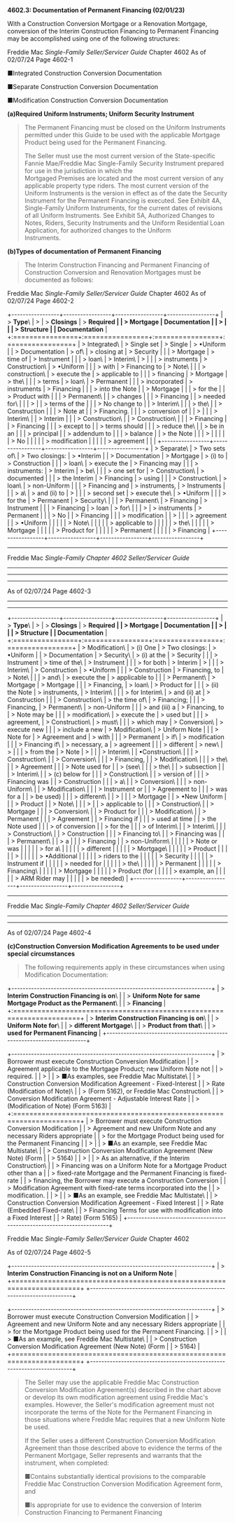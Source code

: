 **4602.3: Documentation of Permanent Financing (02/01/23)**

With a Construction Conversion Mortgage or a Renovation Mortgage,
conversion of the Interim Construction Financing to Permanent Financing
may be accomplished using one of the following structures:

Freddie Mac *Single-Family Seller/Servicer Guide* Chapter 4602 As of
02/07/24 Page 4602-1

■Integrated Construction Conversion Documentation

■Separate Construction Conversion Documentation

■Modification Construction Conversion Documentation

**(a)Required Uniform Instruments; Uniform Security Instrument**

> The Permanent Financing must be closed on the Uniform Instruments
> permitted under this Guide to be used with the applicable Mortgage
> Product being used for the Permanent Financing.
>
> The Seller must use the most current version of the State-specific
> Fannie Mae/Freddie Mac Single-Family Security Instrument prepared for
> use in the jurisdiction in which the\
> Mortgaged Premises are located and the most current version of any
> applicable property type riders. The most current version of the
> Uniform Instruments is the version in effect as of the date the
> Security Instrument for the Permanent Financing is executed. See
> Exhibit 4A, Single-Family Uniform Instruments, for the current dates
> of revisions of all Uniform Instruments. See Exhibit 5A, Authorized
> Changes to Notes, Riders, Security Instruments and the Uniform
> Residential Loan Application, for authorized changes to the Uniform\
> Instruments.

**(b)Types of documentation of Permanent Financing**

> The Interim Construction Financing and Permanent Financing of
> Construction Conversion and Renovation Mortgages must be documented as
> follows:

Freddie Mac *Single-Family Seller/Servicer Guide* Chapter 4602 As of
02/07/24 Page 4602-2

+-----------------+-----------------+-----------------+-----------------+
| > **Type**\     | >               | > **Closings**  | > **Required    |
| > **Mortgage**  | **Documentation |                 | >               |
|                 | > Structure**   |                 | Documentation** |
+:================+:================+:================+:================+
| > Integrated\   | > Single set    | > Single        | > •Uniform      |
| > Documentation | > of\           | > closing at    | > Security      |
|                 | > Mortgage      | > time of       | > Instrument    |
|                 | > loan\         | > Interim\      | >               |
|                 | > instruments   | > Construction\ | > •Uniform      |
|                 | > with          | > Financing to  | > Note\         |
|                 | > construction\ | > execute the   | > applicable to |
|                 | > financing     | > Mortgage      | > the\          |
|                 | > terms         | > loan\         | > Permanent     |
|                 | > incorporated  | > instruments   | > Financing     |
|                 | > into the Note |                 | > Mortgage      |
|                 | > for the       |                 | > Product with  |
|                 | > Permanent\    |                 | > changes       |
|                 | > Financing     |                 | > needed for\   |
|                 | >               |                 | > terms of the  |
|                 | > No change to  |                 | > Interim\      |
|                 | > the\          |                 | > Construction  |
|                 | > Note at       |                 | > Financing.    |
|                 | > conversion of |                 | >               |
|                 | > Interim\      |                 | > Interim       |
|                 | > Construction\ |                 | > Construction\ |
|                 | > Financing     |                 | > Financing     |
|                 | > except to     |                 | > terms should  |
|                 | > reduce the\   |                 | > be in an      |
|                 | > principal     |                 | > addendum to   |
|                 | > balance       |                 | > the Note      |
|                 | >               |                 |                 |
|                 | > No            |                 |                 |
|                 | > modification  |                 |                 |
|                 | > agreement     |                 |                 |
+-----------------+-----------------+-----------------+-----------------+
| > Separate\     | > Two sets of\  | > Two closings: | > •Interim      |
| > Documentation | > Mortgage      | > (i) to        | > Construction  |
|                 | > loan\         | > execute the   | > Financing may |
|                 | > instruments:  | > Interim       | > be\           |
|                 | > one set for   | > Construction\ | > documented    |
|                 | > the Interim   | > Financing     | > using         |
|                 | > Construction\ | > loan\         | > non-Uniform   |
|                 | > Financing and | > instruments,  | > Instruments   |
|                 | > a\            | > and (ii) to   | >               |
|                 | > second set    | > execute the\  | > •Uniform      |
|                 | > for the       | > Permanent     | > Security\     |
|                 | > Permanent\    | > Financing     | > Instrument    |
|                 | > Financing     | > loan          | > for\          |
|                 | >               | > instruments   | > Permanent     |
|                 | > No            |                 | > Financing     |
|                 | > modification  |                 | >               |
|                 | > agreement     |                 | > •Uniform      |
|                 |                 |                 | > Note\         |
|                 |                 |                 | > applicable to |
|                 |                 |                 | > the\          |
|                 |                 |                 | > Mortgage      |
|                 |                 |                 | > Product for   |
|                 |                 |                 | > Permanent     |
|                 |                 |                 | > Financing     |
+-----------------+-----------------+-----------------+-----------------+

  -----------------------------------------------------------------------
  Freddie Mac *Single-Family          Chapter 4602
  Seller/Servicer Guide*              
  ----------------------------------- -----------------------------------

  -----------------------------------------------------------------------

  -----------------------------------------------------------------------
  As of 02/07/24                      Page 4602-3
  ----------------------------------- -----------------------------------

  -----------------------------------------------------------------------

+-----------------+-----------------+-----------------+-----------------+
| > **Type**\     | >               | > **Closings**  | > **Required    |
| > **Mortgage**  | **Documentation |                 | >               |
|                 | > Structure**   |                 | Documentation** |
+:================+:================+:================+:================+
| > Modification\ | > \(i\) One     | > Two closings: | > •Uniform      |
| > Documentation | > Security\     | > (i) at the    | > Security      |
|                 | > Instrument    | > time of the\  | > Instrument    |
|                 | > for both      | > Interim       | >               |
|                 | > Interim\      | > Construction  | > •Uniform      |
|                 | > Construction  | > Financing, to | > Note\         |
|                 | > and\          | > execute the   | > applicable to |
|                 | > Permanent\    | > Mortgage      | > Mortgage      |
|                 | > Financing,    | > loan\         | > Product for   |
|                 | > (ii) the Note | > instruments,  | > Interim\      |
|                 | > for Interim\  | > and (ii) at   | > Construction  |
|                 | > Construction\ | > the time of\  | > Financing;    |
|                 | > Financing,    | > Permanent\    | > non-Uniform   |
|                 | > and (iii) a   | > Financing, to | > Note may be   |
|                 | > modification\ | > execute the   | > used but      |
|                 | > agreement,    | > Construction\ | > must\         |
|                 | > which may     | > Conversion\   | > execute new   |
|                 | > include a new | > Modification\ | > Uniform Note  |
|                 | > Note for      | > Agreement and | > with          |
|                 | > Permanent     | > if\           | > modification  |
|                 | > Financing if\ | > necessary, a  | > agreement     |
|                 | > different     | > new\          | >               |
|                 | > from the      | > Note          | >               |
|                 | > Interim\      |                 |  •Construction\ |
|                 | > Construction\ |                 | > Conversion\   |
|                 | > Financing,    |                 | > Modification\ |
|                 | > the\          |                 | > Agreement     |
|                 | > Note used for |                 | > (see\         |
|                 | > the\          |                 | > subsection    |
|                 | > Interim\      |                 | > (c) below for |
|                 | > Construction\ |                 | > version of    |
|                 | > Financing was |                 | > Construction  |
|                 | > a\            |                 | > Conversion\   |
|                 | > non-Uniform\  |                 | > Modification\ |
|                 | > Instrument or |                 | > Agreement to  |
|                 | > was for a     |                 | > be used)      |
|                 | > different\    |                 | >               |
|                 | > Mortgage      |                 | > •New Uniform  |
|                 | > Product       |                 | > Note\         |
|                 | >               |                 | > applicable to |
|                 | > Construction\ |                 | > Mortgage      |
|                 | > Conversion\   |                 | > Product for   |
|                 | > Modification\ |                 | > Permanent     |
|                 | > Agreement     |                 | > Financing if  |
|                 | > used at time  |                 | > the Note used |
|                 | > of conversion |                 | > for the       |
|                 | > of Interim\   |                 | > Interim\      |
|                 | > Construction\ |                 | > Construction  |
|                 | > Financing to\ |                 | > Financing was |
|                 | > Permanent\    |                 | > a             |
|                 | > Financing     |                 | > non-Uniform\  |
|                 |                 |                 | > Note or was   |
|                 |                 |                 | > for a\        |
|                 |                 |                 | > different     |
|                 |                 |                 | > Mortgage\     |
|                 |                 |                 | > Product       |
|                 |                 |                 | >               |
|                 |                 |                 | > •Additional   |
|                 |                 |                 | > riders to the |
|                 |                 |                 | > Security      |
|                 |                 |                 | > Instrument if |
|                 |                 |                 | > needed for    |
|                 |                 |                 | > the\          |
|                 |                 |                 | > Permanent     |
|                 |                 |                 | > Financing\    |
|                 |                 |                 | > Mortgage      |
|                 |                 |                 | > Product (for  |
|                 |                 |                 | > example, an   |
|                 |                 |                 | > ARM Rider may |
|                 |                 |                 | > be needed)    |
+-----------------+-----------------+-----------------+-----------------+

  -----------------------------------------------------------------------
  Freddie Mac *Single-Family          Chapter 4602
  Seller/Servicer Guide*              
  ----------------------------------- -----------------------------------

  -----------------------------------------------------------------------

As of 02/07/24 Page 4602-4

**(c)Construction Conversion Modification Agreements to be used under
special** **circumstances**

> The following requirements apply in these circumstances when using
> Modification Documentation:

+-----------------------------------------------------------------------+
| > **Interim Construction Financing is on**\                           |
| > **Uniform Note for same Mortgage Product as the Permanent**\        |
| > **Financing**                                                       |
+:======================================================================+
| > **Interim Construction Financing is on**\                           |
| > **Uniform Note for**\                                               |
| > **different Mortgage**\                                             |
| > **Product from that**\                                              |
| > **used for Permanent Financing**                                    |
+-----------------------------------------------------------------------+

+-----------------------------------------------------------------------+
| > Borrower must execute Construction Conversion Modification          |
| > Agreement applicable to the Mortgage Product; new Uniform Note not  |
| > required.                                                           |
| >                                                                     |
| > ■As examples, see Freddie Mac Multistate\                           |
| > Construction Conversion Modification Agreement - Fixed-Interest     |
| > Rate (Modification of Note)\                                        |
| > (Form 5162), or Freddie Mac Construction\                           |
| > Conversion Modification Agreement - Adjustable Interest Rate        |
| > (Modification of Note) (Form 5163)                                  |
+:======================================================================+
| > Borrower must execute Construction Conversion Modification          |
| > Agreement and new Uniform Note and any necessary Riders appropriate |
| > for the Mortgage Product being used for the Permanent Financing     |
| >                                                                     |
| > ■As an example, see Freddie Mac Multistate\                         |
| > Construction Conversion Modification Agreement (New Note) (Form     |
| > 5164)                                                               |
| >                                                                     |
| > As an alternative, if the Interim Construction\                     |
| > Financing was on a Uniform Note for a Mortgage Product other than a |
| > fixed-rate Mortgage and the Permanent Financing is fixed-rate       |
| > financing, the Borrower may execute a Construction Conversion       |
| > Modification Agreement with fixed-rate terms incorporated into the  |
| > modification.                                                       |
| >                                                                     |
| > ■As an example, see Freddie Mac Multistate\                         |
| > Construction Conversion Modification Agreement - Fixed Interest     |
| > Rate (Embedded Fixed-rate\                                          |
| > Financing Terms for use with modification into a Fixed Interest     |
| > Rate) (Form 5165)                                                   |
+-----------------------------------------------------------------------+

Freddie Mac *Single-Family Seller/Servicer Guide* Chapter 4602

As of 02/07/24 Page 4602-5

+-----------------------------------------------------------------------+
| > **Interim Construction Financing is not on a Uniform Note**         |
+=======================================================================+
+-----------------------------------------------------------------------+

+-----------------------------------------------------------------------+
| > Borrower must execute Construction Conversion Modification          |
| > Agreement and new Uniform Note and any necessary Riders appropriate |
| > for the Mortgage Product being used for the Permanent Financing.    |
| >                                                                     |
| > ■As an example, see Freddie Mac Multistate\                         |
| > Construction Conversion Modification Agreement (New Note) (Form     |
| > 5164)                                                               |
+=======================================================================+
+-----------------------------------------------------------------------+

> The Seller may use the applicable Freddie Mac Construction Conversion
> Modification Agreement(s) described in the chart above or develop its
> own modification agreement using Freddie Mac's examples. However, the
> Seller's modification agreement must not incorporate the terms of the
> Note for the Permanent Financing in those situations where Freddie Mac
> requires that a new Uniform Note be used.
>
> If the Seller uses a different Construction Conversion Modification
> Agreement than those described above to evidence the terms of the
> Permanent Mortgage, Seller represents and warrants that the
> instrument, when completed:
>
> ■Contains substantially identical provisions to the comparable Freddie
> Mac Construction Conversion Modification Agreement form, and
>
> ■Is appropriate for use to evidence the conversion of Interim
> Construction Financing to Permanent Financing